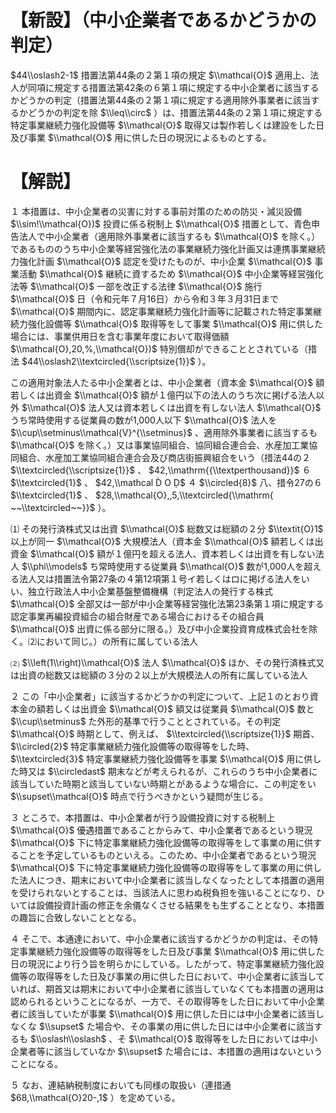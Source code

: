 # 【新設】（中小企業者であるかどうかの判定）

$44\\oslash2-1$ 措置法第44条の２第１項の規定 $\\mathcal{O}$ 適用上、法人が同項に規定する措置法第42条の６第１項に規定する中小企業者に該当するかどうかの判定（措置法第44条の２第１項に規定する適用除外事業者に該当するかどうかの判定を除 $\\leq\\circ$ ）は、措置法第44条の２第１項に規定する特定事業継続力強化設備等 $\\mathcal{O}$ 取得又は製作若しくは建設をした日及び事業 $\\mathcal{O}$ 用に供した日の現況によるものとする。

# 【解説】

１ 本措置は、中小企業者の災害に対する事前対策のための防災・減災設備 $\\sim!\\mathcal{O})$ 投資に係る税制上 $\\mathcal{O}$ 措置として、青色申告法人で中小企業者（適用除外事業者に該当するも $\\mathcal{O}$ を除く。）であるもののうち中小企業等経営強化法の事業継続力強化計画又は連携事業継続力強化計画 $\\mathcal{O}$ 認定を受けたものが、中小企業 $\\mathcal{O}$ 事業活動 $\\mathcal{O}$ 継続に資するため $\\mathcal{O}$ 中小企業等経営強化法等 $\\mathcal{O}$ 一部を改正する法律 $\\mathcal{O}$ 施行 $\\mathcal{O}$ 日（令和元年７月16日）から令和３年３月31日まで $\\mathcal{O}$ 期間内に、認定事業継続力強化計画等に記載された特定事業継続力強化設備等 $\\mathcal{O}$ 取得等をして事業 $\\mathcal{O}$ 用に供した場合には、事業供用日を含む事業年度において取得価額 $\\mathcal{O},20,%,\\mathcal{O})$ 特別償却ができることとされている（措法 $44\\oslash2\\textcircled{\\scriptsize{1}}$ ）。

この適用対象法人たる中小企業者とは、中小企業者（資本金 $\\mathcal{O}$ 額若しくは出資金 $\\mathcal{O}$ 額が１億円以下の法人のうち次に掲げる法人以外 $\\mathcal{O}$ 法人又は資本若しくは出資を有しない法人 $\\mathcal{O}$ うち常時使用する従業員の数が1,000人以下 $\\mathcal{O}$ 法人を $\\cup\\setminus\\mathcal{V}^{\\setminus}$ 、適用除外事業者に該当するも $\\mathcal{O}$ を除く。）又は事業協同組合、協同組合連合会、水産加工業協同組合、水産加工業協同組合連合会及び商店街振興組合をいう（措法44の２ $\\textcircled{\\scriptsize{1}}$ 、 $42,\\mathrm{{\\textperthousand}}$ ６ $\\textcircled{1}$ 、 $42,\\mathcal Ḋ O Ḍ$ ４ $\\circled{8}$ 八、措令27の６ $\\textcircled{1}$ 、 $28,\\mathcal{O},,5,\\textcircled{\\mathrm{ ~~\\textcircled~~}}$ ）。

⑴ その発行済株式又は出資 $\\mathcal{O}$ 総数又は総額の２分 $\\textit{O}1$ 以上が同一 $\\mathcal{O}$ 大規模法人（資本金 $\\mathcal{O}$ 額若しくは出資金 $\\mathcal{O}$ 額が１億円を超える法人、資本若しくは出資を有しない法人 $\\phi\\models$ ち常時使用する従業員 $\\mathcal{O}$ 数が1,000人を超える法人又は措置法令第27条の４第12項第１号イ若しくはロに掲げる法人をいい、独立行政法人中小企業基盤整備機構（判定法人の発行する株式 $\\mathcal{O}$ 全部又は一部が中小企業等経営強化法第23条第１項に規定する認定事業再編投資組合の組合財産である場合におけるその組合員 $\\mathcal{O}$ 出資に係る部分に限る。）及び中小企業投資育成株式会社を除く。⑵において同じ。）の所有に属している法人

⑵ $\\left(1\\right)\\mathcal{O}$ 法人 $\\mathcal{O}$ ほか、その発行済株式又は出資の総数又は総額の３分の２以上が大規模法人の所有に属している法人

２ この「中小企業者」に該当するかどうかの判定について、上記１のとおり資本金の額若しくは出資金 $\\mathcal{O}$ 額又は従業員 $\\mathcal{O}$ 数と $\\cup\\setminus$ た外形的基準で行うこととされている。その判定 $\\mathcal{O}$ 時期として、例えば、 $\\textcircled{\\scriptsize{1}}$ 期首、 $\\circled{2}$ 特定事業継続力強化設備等の取得等をした時、 $\\textcircled{3}$ 特定事業継続力強化設備等を事業 $\\mathcal{O}$ 用に供した時又は $\\circledast$ 期末などが考えられるが、これらのうち中小企業者に該当していた時期と該当していない時期とがあるような場合に、この判定をい $\\supset\\mathcal{O}$ 時点で行うべきかという疑問が生じる。

３ ところで、本措置は、中小企業者が行う設備投資に対する税制上 $\\mathcal{O}$ 優遇措置であることからみて、中小企業者であるという現況 $\\mathcal{O}$ 下に特定事業継続力強化設備等の取得等をして事業の用に供することを予定しているものといえる。このため、中小企業者であるという現況 $\\mathcal{O}$ 下に特定事業継続力強化設備等の取得等をして事業の用に供した法人につき、期末において中小企業者に該当しなくなったとして本措置の適用を受けられないとすることは、当該法人に思わぬ税負担を強いることになり、ひいては設備投資計画の修正を余儀なくさせる結果をも生ずることとなり、本措置の趣旨に合致しないこととなる。

４ そこで、本通達において、中小企業者に該当するかどうかの判定は、その特定事業継続力強化設備等の取得等をした日及び事業 $\\mathcal{O}$ 用に供した日の現況により行う旨を明らかにしている。したがって、特定事業継続力強化設備等の取得等をした日及び事業の用に供した日において、中小企業者に該当していれば、期首又は期末において中小企業者に該当していなくても本措置の適用は認められるということになるが、一方で、その取得等をした日において中小企業者に該当していたが事業 $\\mathcal{O}$ 用に供した日には中小企業者に該当しなくな $\\supset$ た場合や、その事業の用に供した日には中小企業者に該当するも $\\oslash\\oslash$ 、そ $\\mathcal{O}$ 取得等をした日においては中小企業者等に該当していなか $\\supset$ た場合には、本措置の適用はないということになる。

５ なお、連結納税制度においても同様の取扱い（連措通 $68,\\mathcal{O}20-,1$ ）を定めている。